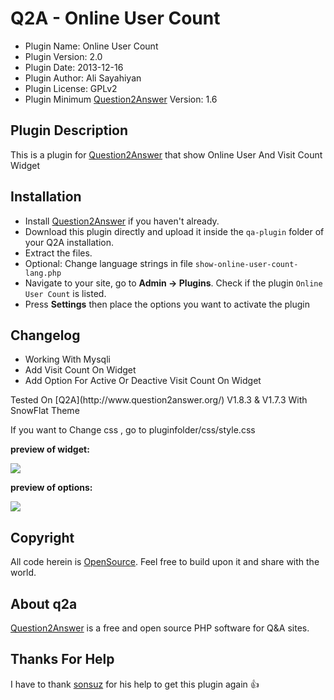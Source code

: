 # Q2A - Online User Count

- Plugin Name: Online User Count
- Plugin Version: 2.0
- Plugin Date: 2013-12-16
- Plugin Author: Ali Sayahiyan
- Plugin License: GPLv2
- Plugin Minimum <a href="http://www.question2answer.org/">Question2Answer</a> Version: 1.6

Plugin Description
------------
This is a plugin for <a href="http://www.question2answer.org/">Question2Answer</a> that show Online User And Visit Count Widget

Installation
------------
- Install <a href="http://www.question2answer.org/">Question2Answer</a> if you haven't already.
- Download this plugin directly and upload it inside the `qa-plugin` folder of your Q2A installation.
- Extract the files.
- Optional: Change language strings in file ```show-online-user-count-lang.php```
- Navigate to your site, go to **Admin -> Plugins**. Check if the plugin ```Online User Count``` is listed.
- Press **Settings** then place the options you want to activate the plugin
  
Changelog
------------
- Working With Mysqli
- Add Visit Count On Widget
- Add Option For Active Or Deactive Visit Count On Widget
</p>
Tested On [Q2A](http://www.question2answer.org/) V1.8.3 & V1.7.3 With SnowFlat Theme
</p>
If you want to Change css , go to pluginfolder/css/style.css
</p>
<b>preview of widget:</b>
</p>
<img src="http://196.221.149.40/img/OnlineUserCountWidget.jpg">
</p>
</p>
</p>
<b>preview of options:</b>
</p>
<img src="http://196.221.149.40/img/OnlineUserCount.jpg">

Copyright
---------
All code herein is <a href="http://www.gnu.org/licenses/gpl.html">OpenSource</a>. Feel free to build upon it and share with the world.

About q2a
---------
<a href="http://www.question2answer.org/">Question2Answer</a> is a free and open source PHP software for Q&A sites.

Thanks For Help
---------
I have to thank <a href="https://www.question2answer.org/qa/user/sonsuz">sonsuz</a> for his help to get this plugin again :+1:

